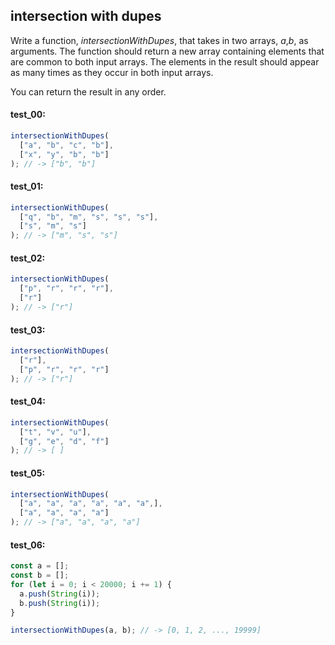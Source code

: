 ## intersection with dupes

Write a function, _intersectionWithDupes_, that takes in two arrays, _a_,_b_, as arguments. The function
should return a new array containing elements that are common to both input arrays. The elements in the
result should appear as many times as they occur in both input arrays.

You can return the result in any order.

#### test_00:

```js
intersectionWithDupes(
  ["a", "b", "c", "b"], 
  ["x", "y", "b", "b"]
); // -> ["b", "b"]
```

#### test_01:

```js
intersectionWithDupes(
  ["q", "b", "m", "s", "s", "s"], 
  ["s", "m", "s"]
); // -> ["m", "s", "s"]
```

#### test_02:

```js
intersectionWithDupes(
  ["p", "r", "r", "r"], 
  ["r"]
); // -> ["r"]
```

#### test_03:

```js
intersectionWithDupes(
  ["r"], 
  ["p", "r", "r", "r"]
); // -> ["r"]
```

#### test_04:

```js
intersectionWithDupes(
  ["t", "v", "u"], 
  ["g", "e", "d", "f"]
); // -> [ ]
```

#### test_05:

```js
intersectionWithDupes(
  ["a", "a", "a", "a", "a", "a",], 
  ["a", "a", "a", "a"]
); // -> ["a", "a", "a", "a"]
```

#### test_06:

```js
const a = [];
const b = [];
for (let i = 0; i < 20000; i += 1) {
  a.push(String(i));
  b.push(String(i));
}

intersectionWithDupes(a, b); // -> [0, 1, 2, ..., 19999]
```
